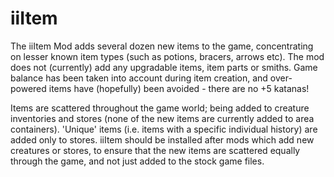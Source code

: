 # iiItem

The iiItem Mod adds several dozen new items to the game, concentrating on lesser known item types (such as potions, bracers, arrows etc). The mod does not (currently) add any upgradable items, item parts or smiths. Game balance has been taken into account during item creation, and over-powered items have (hopefully) been avoided - there are no +5 katanas!

Items are scattered throughout the game world; being added to creature inventories and stores (none of the new items are currently added to area containers). 'Unique' items (i.e. items with a specific individual history) are added only to stores. iiItem should be installed after mods which add new creatures or stores, to ensure that the new items are scattered equally through the game, and not just added to the stock game files.
